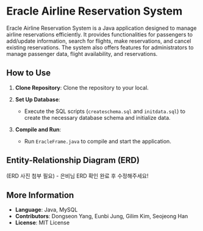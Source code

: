 # Eracle Airline Reservation System
Eracle Airline Reservation System is a Java application designed to manage airline reservations efficiently. It provides functionalities for passengers to add/update information, search for flights, make reservations, and cancel existing reservations. The system also offers features for administrators to manage passenger data, flight availability, and reservations.

## How to Use
1. **Clone Repository**: Clone the repository to your local.
   
2. **Set Up Database**:
   - Execute the SQL scripts (`createschema.sql` and `initdata.sql`) to create the necessary database schema and initialize data.

3. **Compile and Run**:
   - Run `EracleFrame.java` to compile and start the application.



## Entity-Relationship Diagram (ERD)
(ERD 사진 첨부 필요) - 은비님 ERD 확인 완료 후 수정해주세요!

## More Information
- **Language**: Java, MySQL
- **Contributors**: Dongseon Yang, Eunbi Jung, Gilim Kim, Seojeong Han
- **License**: MIT License
